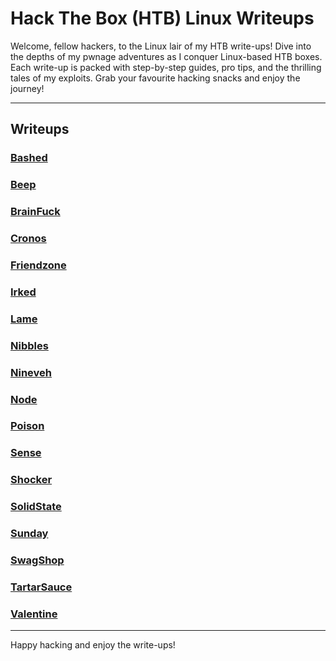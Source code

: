 # Hack The Box (HTB) Linux Writeups

Welcome, fellow hackers, to the Linux lair of my HTB write-ups! Dive into the depths of my pwnage adventures as I conquer Linux-based HTB boxes. Each write-up is packed with step-by-step guides, pro tips, and the thrilling tales of my exploits. Grab your favourite hacking snacks and enjoy the journey!

---

## Writeups

### [Bashed](Bashed.md)

### [Beep](Beep.md)
### [BrainFuck](BrainFuck.md)

### [Cronos](Cronos.md)

### [Friendzone](Friendzone.md)

### [Irked](Irked.md)

### [Lame](Lame.md)

### [Nibbles](Nibbles.md)

### [Nineveh](Nineveh.md)

### [Node](Node.md)

### [Poison](Poison.md)

### [Sense](Sense.md)

### [Shocker](Shocker.md)

### [SolidState](SolidState.md)

### [Sunday](Sunday.md)

### [SwagShop](SwagShop.md)

### [TartarSauce](TartarSauce.md)

### [Valentine](Valentine.md)


---

Happy hacking and enjoy the write-ups!
